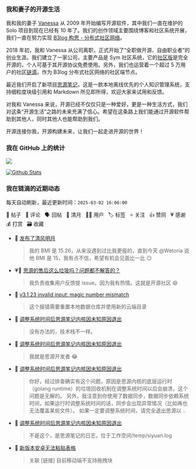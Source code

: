### 我和妻子的开源生活

我和我的妻子 [Vanessa](https://github.com/Vanessa219) 从 2009 年开始编写开源软件，其中我们一直在维护的 Solo 项目到现在已经有 10 年了。我们的创作领域主要围绕博客和社区系统开展，我们一直在努力实现 [B3log 构思 - 分布式社区网络](https://ld246.com/article/1546941897596)。

2018 年初，我和 Vanessa 从公司离职，正式开始了“全职做开源、自由职业者”的创业生涯。我们建立了一家公司，主要产品是 Sym 社区系统，它的[社区版](https://github.com/88250/symphony)是完全开源的，个人可基于其开源协议免费使用。另外，我们也运营着一个超过 5 万用户的社区[链滴](https://ld246.com)，作为 B3log 分布式社区网络的社区端节点。

最近我们开启了新项目[思源笔记](https://github.com/siyuan-note/siyuan)，这是一款本地离线优先的个人知识管理系统，支持细粒度块级引用和 Markdown 所见即所得，欢迎大家来试用和反馈。

对我和 Vanessa 来说，开源已经不仅仅只是一种爱好，更是一种生活方式，我们对这条“开源生活”之路的未来充满了信心。希望在这条路上我们能通过开源软件帮助到其他人，同时其他人也能帮助到我们。

开源连接你我，开源构建未来，让我们一起走进开源的世界！

### 我在 GitHub 上的统计

<a title="Hits" target="_blank" href="https://github.com/88250/88250"><img src="https://hits.b3log.org/88250/88250.svg"></a>

[![Github Stats](https://github-readme-stats.vercel.app/api?username=88250&theme=tokyonight&show_icons=true)](https://github.com/88250)

<!--events start -->

### 我在链滴的近期动态

每天自动刷新，最近更新时间：`2025-03-02 16:06:00`

📝 帖子 &nbsp; 💬 评论 &nbsp; 🗣 回帖 &nbsp; 🌙 清月 &nbsp; 👨‍💻 用户 &nbsp; 🏷️ 标签 &nbsp; ⭐️ 关注 &nbsp; 👍 赞同 &nbsp; 💗 感谢 &nbsp; 💰 打赏 &nbsp; 🗃 收藏

* 🌙 [发布了清风明月](https://ld246.com/member/88250/breezemoons/1740765194077)

  > 我的 BMI 是 15.26，从来没遇到过比我更瘦的，直到今天 @Wetoria 说他 BMI 是 15，我有点不信，希望有机会见面比一比 😏
* 💗💬 [思源的售后这么垃圾吗？问题都不解答的？](https://ld246.com/article/1740652518313/comment/1740717092774#comments)

  > 我负责收集用户反馈提 issue。因为我有热情。这就是开源社区 😄
* 💬 [v3.1.23 invalid input: magic number mismatch](https://ld246.com/article/1740706169074/comment/1740706578998#comments)

  > 这个报错需要重置本地数据仓库并使用新的云端目录
* 💬 [调整系统时间后思源笔记内核因未知原因退出](https://ld246.com/article/1740562046743/comment/1740702497542#comments)

  > 没有办法的，技术栈不一样。
* 💬 [调整系统时间后思源笔记内核因未知原因退出](https://ld246.com/article/1740562046743/comment/1740698558256#comments)

  > 我就是思源开发者 😂
* 💬 [调整系统时间后思源笔记内核因未知原因退出](https://ld246.com/article/1740562046743/comment/1740665534766#comments)

  > 你好，经过排查确实有这个问题，原因是思源内核的底层运行时（golang runtime）的垃圾回收机制在调整系统时间以后会崩溃，这个问题是无解的。 另外，我注意到你使用了数据同步，数据同步依赖系统时间，如果运行时调整系统时间的话，同步会出现异常情况（比如再也无法覆盖某些文件）。 如果一定要调整系统时间，请完全退出思源以 ..
* 💬 [调整系统时间后思源笔记内核因未知原因退出](https://ld246.com/article/1740562046743/comment/1740645078297#comments)

  > 不是这个，是思源笔记的日志，位于工作空间/temp/siyuan.log
* 💬 [新版本安卓无法粘贴表格](https://ld246.com/article/1740625748292/comment/1740625829954#comments)

  > 关联 [链接] 目前移动端不支持拖拽块


<!--events end -->
